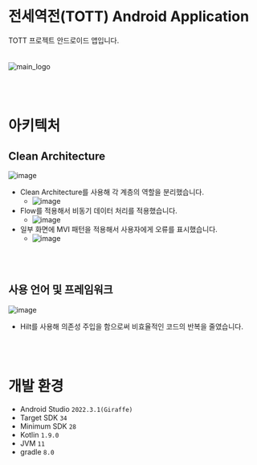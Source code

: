 # 전세역전(TOTT) Android Application
TOTT 프로젝트 안드로이드 앱입니다. <br><br><br>
![main_logo](https://github.com/SSAFY-TOTT/Android/assets/60271512/c1afed6e-303d-4cd4-a0e6-3e719116011b)

<br><br>

# 아키텍처
## Clean Architecture
![image](https://github.com/SSAFY-TOTT/Android/assets/60271512/d417be32-a3e3-4347-9700-195fff939e6e)

- Clean Architecture를 사용해 각 계층의 역할을 분리했습니다.
  - ![image](https://github.com/SSAFY-TOTT/Android/assets/60271512/a88fa874-00cb-4525-993b-43df92aedf67)
- Flow를 적용해서 비동기 데이터 처리를 적용했습니다.
  - ![image](https://github.com/SSAFY-TOTT/Android/assets/60271512/f86dd38c-12e0-4447-a024-914522f6759c)
- 일부 화면에 MVI 패턴을 적용해서 사용자에게 오류를 표시했습니다.
  - ![image](https://github.com/SSAFY-TOTT/Android/assets/60271512/3c1859d4-bb6b-4ead-8f34-4da7c6b366bf)


<br><br>

## 사용 언어 및 프레임워크

![image](https://github.com/SSAFY-TOTT/Android/assets/60271512/f0abf89c-7ca5-443b-bf12-7badac1fa9ae)

- Hilt를 사용해 의존성 주입을 함으로써 비효율적인 코드의 반복을 줄였습니다.

<br><br>

# 개발 환경
- Android Studio `2022.3.1(Giraffe)`
- Target SDK `34`
- Minimum SDK `28`
- Kotlin `1.9.0`
- JVM `11`
- gradle `8.0`
